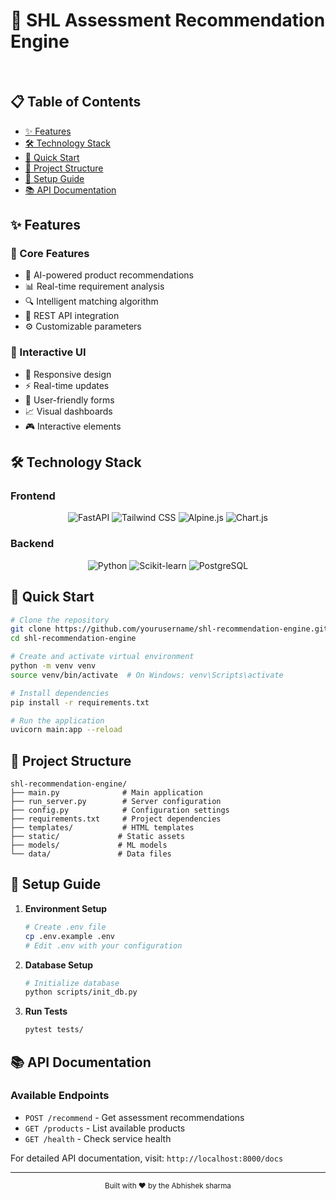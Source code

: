 # 🚀 SHL Assessment Recommendation Engine

<br>

## 📋 Table of Contents
- [✨ Features](#-features)
- [🛠️ Technology Stack](#️-technology-stack)
- [🚀 Quick Start](#-quick-start)
- [📁 Project Structure](#-project-structure)
- [🔧 Setup Guide](#-setup-guide)
- [📚 API Documentation](#-api-documentation)

## ✨ Features

### 🎯 Core Features
- 🤖 AI-powered product recommendations
- 📊 Real-time requirement analysis
- 🔍 Intelligent matching algorithm
- 🔄 REST API integration
- ⚙️ Customizable parameters

### 🎨 Interactive UI
- 📱 Responsive design
- ⚡ Real-time updates
- 🎯 User-friendly forms
- 📈 Visual dashboards
- 🎮 Interactive elements

## 🛠️ Technology Stack

### Frontend
<div align="center">
  <img src="https://img.shields.io/badge/FastAPI-0.68.0-green.svg" alt="FastAPI">
  <img src="https://img.shields.io/badge/Tailwind_CSS-3.0-blue.svg" alt="Tailwind CSS">
  <img src="https://img.shields.io/badge/Alpine.js-3.0-purple.svg" alt="Alpine.js">
  <img src="https://img.shields.io/badge/Chart.js-3.0-red.svg" alt="Chart.js">
</div>

### Backend
<div align="center">
  <img src="https://img.shields.io/badge/Python-3.9-blue.svg" alt="Python">
  <img src="https://img.shields.io/badge/Scikit_learn-1.0-orange.svg" alt="Scikit-learn">
  <img src="https://img.shields.io/badge/PostgreSQL-13.0-blue.svg" alt="PostgreSQL">
</div>

## 🚀 Quick Start

```bash
# Clone the repository
git clone https://github.com/yourusername/shl-recommendation-engine.git
cd shl-recommendation-engine

# Create and activate virtual environment
python -m venv venv
source venv/bin/activate  # On Windows: venv\Scripts\activate

# Install dependencies
pip install -r requirements.txt

# Run the application
uvicorn main:app --reload
```

## 📁 Project Structure
```
shl-recommendation-engine/
├── main.py              # Main application
├── run_server.py        # Server configuration
├── config.py            # Configuration settings
├── requirements.txt     # Project dependencies
├── templates/           # HTML templates
├── static/             # Static assets
├── models/             # ML models
└── data/               # Data files
```

## 🔧 Setup Guide

1. **Environment Setup**
   ```bash
   # Create .env file
   cp .env.example .env
   # Edit .env with your configuration
   ```

2. **Database Setup**
   ```bash
   # Initialize database
   python scripts/init_db.py
   ```

3. **Run Tests**
   ```bash
   pytest tests/
   ```

## 📚 API Documentation

### Available Endpoints
- `POST /recommend` - Get assessment recommendations
- `GET /products` - List available products
- `GET /health` - Check service health

For detailed API documentation, visit: `http://localhost:8000/docs`

---

<div align="center">
  <sub>Built with ❤️ by the Abhishek sharma</sub>
</div>
